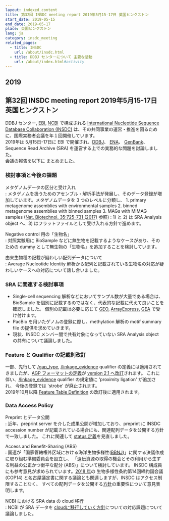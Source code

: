 ```yaml
---
layout: indexed_content
title: 第32回 INSDC meeting report 2019年5月15-17日 英国ヒンクストン
start_date: 2019-05-15
end_date: 2019-05-17
place: 英国ヒンクストン
lang: ja
category: insdc_meeting
related_pages:
  - title: INSDC
    url: /about/insdc.html
  - title: DDBJ センターについて 主要な活動
    url: /about/index.html#activity
---
```


## 2019  <a name="2019"></a>

## 第32回 INSDC meeting report 2019年5月15-17日 英国ヒンクストン

DDBJ センター, [EBI](https://www.ebi.ac.uk/), 
[NCBI](https://www.ncbi.nlm.nih.gov/) で構成される 
[International Nucleotide Sequence Database Collaboration (INSDC)](https://www.insdc.org/) は、その共同事業の運営・推進を図るために、国際実務者会議を年１回開催しています。  
2019年は 5月15日-17日に EBI で開催され、[DDBJ](/index.html)、
[ENA](https://www.ebi.ac.uk/ena/)、
[GenBank](https://www.ncbi.nlm.nih.gov/genbank/index.html)、
Sequence Read Archive (SRA) を運営する上での実務的な問題を討論しました。  
会議の報告を以下に まとめました。

### 検討事項と今後の課題

メタゲノムデータの区分と受け入れ  
:  メタゲノムを扱うためのアセンブル・解析手法が発展し、そのデータ登録が増加しています。メタゲノムデータを 3 つのレベルに分類し、
    1.  primary metagenome assemblies with environmental samples
    2.  binned metagenome assemblies with binned samples
    3.  MAGs with MIMAG samples ([Nat. Biotechnol. 35:725-731 (2017)](https://www.nature.com/articles/nbt.3893) 参照)
:   1) と 2) は SRA Analysis object へ、3) はフラットファイルとして受け入れる方針で進めます。

Negative control 用の「生物名」  
:  対照実験用に BioSample などに無生物を記載するようなケースがあり、そのための dummy として無生物の「生物名」を追加することを検討しています。

由来生物種の記載が疑わしい配列データについて  
:  Average Nucleotide Identity 解析から配列と記載されている生物名の対応が疑わしいケースへの対応について話し合いました。

### SRA に関連する検討事項  <a name="2019-sra"></a>

  - Single-cell sequencing 解析などにおいてサンプル数が大量である場合は、BioSample を個別に記載するのではなく、代表的な記載に代えて良いことを確認しました。
    個別の記載は必要に応じて [GEO](https://www.ncbi.nlm.nih.gov/geo/), [ArrayExpress](https://www.ebi.ac.uk/arrayexpress/), [GEA](/gea/index.html) で受け付けます。
  - PacBio を用いたゲノムの登録に際し、methylation 解析の motif summary file の提供を求めていきます。
  - 現状、INSDC メンバー間で共有対象になっていない SRA Analysis object の共有について議論しました。

### Feature と Qualifier の記載則改訂  <a name="2019-ft"></a>

一部、先行して [/gap_type](/ddbj/qualifiers.html#gap_type), [/linkage_evidence](/ddbj/qualifiers.html#linkage_evidence) qualifier
の定義には適用されてきましたが、[AGP フォーマットの定義](https://www.ncbi.nlm.nih.gov/assembly/agp/AGP_Specification/)が 
[version 2.1 へ改訂](https://www.ncbi.nlm.nih.gov/assembly/agp/AGP_Specification/proposed-version-2-1/)されます。
これに伴い、[/linkage\_evidence](/ddbj/qualifiers.html#linkage_evidence) qualifier の規定値に 'proximity ligation' が追加され、
今後の登録では 'strobe' が廃止されます。  
2019年10月以降 [Feature Table Definition](/ddbj/feature-table.html) の改訂後に適用されます。

### Data Access Policy

Preprint とデータ公開  
:	近年、preprint server を介した成果公開が増加しており、preprint に INSDC accession number が記載されている場合にも、関連配列データを公開する方針で一致しました。
	これに関連して [status 定義](https://www.insdc.org/submitting-standards/insdc-status-document/)を見直しました。

Access and Benefit-Sharing (ABS)  
:	国連が「国家管轄権外区域における海洋生物多様性([BBNJ](//www.un.org/bbnj/))」に関する決議作成に取り組む準備委員会を設立し、
	「遺伝資源の取得の機会とその利用から生ずる利益の公正かつ衡平な配分 (ABS)」について検討しています。
	INSDC 構成員にも参考意見が求められています。[2018 年](/activities/insdc_meeting/2018.html)の
	生物多様性条約第14回締約国会議 (COP14) と名古屋議定書に関する議論とも関連しますが、INSDC はアクセス制限することなく、
	すべての配列データを公開する[方針](/about/insdc.html#policy)の重要性について意見表明します。

NCBI における SRA data の cloud 移行  
:	NCBI が SRA データを [cloudに移行していく方針](https://www.nih.gov/news-events/news-releases/nih-makes-strides-accelerate-discoveries-cloud)についての対応課題について議論しました。

